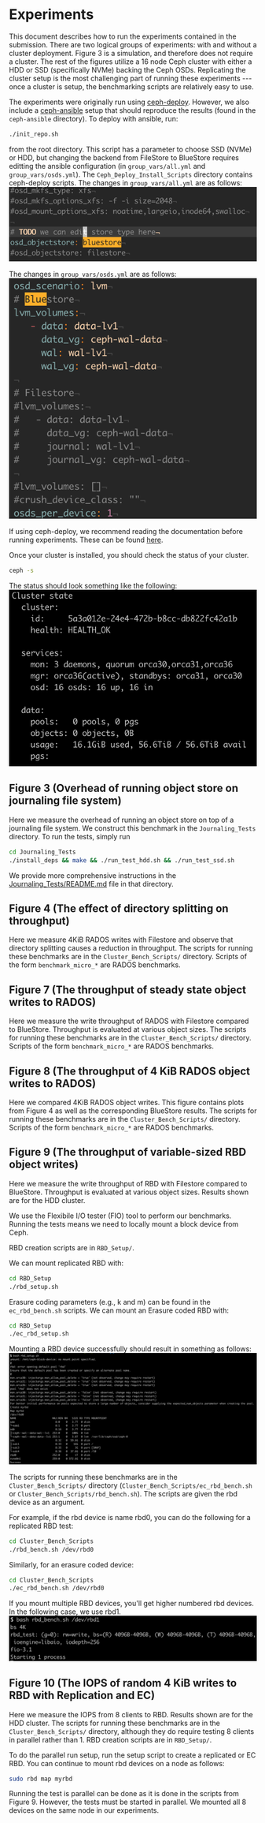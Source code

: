 # Experiments
This document describes how to run the experiments contained in the submission.
There are two logical groups of experiments: with and without a cluster
deployment.
Figure 3 is a simulation, and therefore does not require a cluster.
The rest of the figures utilize a 16 node Ceph cluster with either a HDD or SSD
(specifically NVMe) backing the Ceph OSDs.
Replicating the cluster setup is the most challenging part of running these
experiments --- once a cluster is setup, the benchmarking scripts are relatively
easy to use.

The experiments were originally run using [ceph-deploy](https://docs.ceph.com/docs/master/rados/deployment/).
However, we also include a
[ceph-ansible](https://docs.ceph.com/ceph-ansible/master/installation/methods.html) setup that should reproduce the
results (found in the `ceph-ansible` directory).
To deploy with ansible, run:
```bash
./init_repo.sh
```
from the root directory.
This script has a parameter to choose SSD (NVMe) or HDD, but changing the
backend from FileStore to BlueStore requires editting the ansible configuration
(in `group_vars/all.yml` and `group_vars/osds.yml`).
The `Ceph_Deploy_Install_Scripts` directory contains ceph-deploy scripts.
The changes in `group_vars/all.yml` are as follows:
![Backend_Edit_All](Figures/Backend_Edit_All.png)

The changes in `group_vars/osds.yml` are as follows:
![Backend_Edit_OSDs](Figures/Backend_Edit_OSDs.png)

If using ceph-deploy, we recommend reading the documentation before running
experiments.
These can be found
[here](https://docs.ceph.com/docs/luminous/rados/deployment/).

Once your cluster is installed, you should check the status of your cluster.
```bash
ceph -s
```

The status should look something like the following:
![Ceph_Status](Figures/Ceph_Status.png)


## Figure 3 (Overhead of running object store on journaling file system)
Here we measure the overhead of running an object store on top of a journaling
file system.
We construct this benchmark in the `Journaling_Tests` directory.
To run the tests, simply run
```bash
cd Journaling_Tests
./install_deps && make && ./run_test_hdd.sh && ./run_test_ssd.sh
```
We provide more comprehensive instructions in the
[Journaling_Tests/README.md](Journaling_Tests/README.md) file in that directory.


## Figure 4 (The effect of directory splitting on throughput)
Here we measure 4KiB RADOS writes with Filestore and observe that directory
splitting causes a reduction in throughput.
The scripts for running these benchmarks are in the `Cluster_Bench_Scripts/`
directory.
Scripts of the form `benchmark_micro_*` are RADOS benchmarks.


## Figure 7 (The throughput of steady state object writes to RADOS)
Here we measure the write throughput of RADOS with Filestore compared to
BlueStore.
Throughput is evaluated at various object sizes.
The scripts for running these benchmarks are in the `Cluster_Bench_Scripts/`
directory.
Scripts of the form `benchmark_micro_*` are RADOS benchmarks.


## Figure 8 (The throughput of 4 KiB RADOS object writes to RADOS)
Here we compared 4KiB RADOS object writes.
This figure contains plots from Figure 4 as well as the corresponding BlueStore results.
The scripts for running these benchmarks are in the `Cluster_Bench_Scripts/`
directory.
Scripts of the form `benchmark_micro_*` are RADOS benchmarks.


## Figure 9 (The throughput of variable-sized RBD object writes)
Here we measure the write throughput of RBD with Filestore compared to
BlueStore.
Throughput is evaluated at various object sizes.
Results shown are for the HDD cluster.

We use the Flexibile I/O tester (FIO) tool to perform our benchmarks.
Running the tests means we need to locally mount a block device from Ceph.

RBD creation scripts are in `RBD_Setup/`.

We can mount replicated RBD with:
```bash
cd RBD_Setup
./rbd_setup.sh
```

Erasure coding parameters (e.g., k and m) can be found in the `ec_rbd_bench.sh`
scripts.
We can mount an Erasure coded RBD with:
```bash
cd RBD_Setup
./ec_rbd_setup.sh
```

Mounting a RBD device successfully should result in something as follows:
![RBD_Mount](Figures/RBD_Mount.png)

The scripts for running these benchmarks are in the `Cluster_Bench_Scripts/`
directory (`Cluster_Bench_Scripts/ec_rbd_bench.sh` or `Cluster_Bench_Scripts/rbd_bench.sh`).
The scripts are given the rbd device as an argument.

For example, if the rbd device is name rbd0, you can do the following for a
replicated RBD test:
```bash
cd Cluster_Bench_Scripts
./rbd_bench.sh /dev/rbd0
```

Similarly, for an erasure coded device:
```bash
cd Cluster_Bench_Scripts
./ec_rbd_bench.sh /dev/rbd0
```

If you mount multiple RBD devices, you'll get higher numbered rbd devices.
In the following case, we use rbd1.
![RBD_Bench](Figures/RBD_Bench.png)



## Figure 10 (The IOPS of random 4 KiB writes to RBD with Replication and EC)
Here we measure the IOPS from 8 clients to RBD.
Results shown are for the HDD cluster.
The scripts for running these benchmarks are in the `Cluster_Bench_Scripts/`
directory, although they do require testing 8 clients in parallel rather than 1.
RBD creation scripts are in `RBD_Setup/`.

To do the parallel run setup, run the setup script to create a replicated or EC RBD.
You can continue to mount rbd devices on a node as follows:
```bash
sudo rbd map myrbd
```

Running the test is parallel can be done as it is done in the scripts from Figure 9.
However, the tests must be started in parallel.
We mounted all 8 devices on the same node in our experiments.
